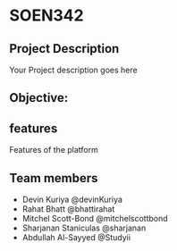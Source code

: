 # SOEN342

## Project Description
Your Project description goes here


## Objective:


## features
Features of the platform

## Team members
- Devin Kuriya @devinKuriya
- Rahat Bhatt @bhattirahat
- Mitchel Scott-Bond @mitchelscottbond
- Sharjanan Staniculas @sharjanan
- Abdullah Al-Sayyed @Studyii
